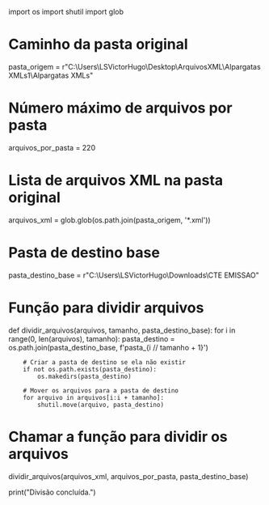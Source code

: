 import os
import shutil
import glob

# Caminho da pasta original
pasta_origem = r"C:\Users\LSVictorHugo\Desktop\ArquivosXML\Alpargatas XMLs1\Alpargatas XMLs"

# Número máximo de arquivos por pasta
arquivos_por_pasta = 220

# Lista de arquivos XML na pasta original
arquivos_xml = glob.glob(os.path.join(pasta_origem, '*.xml'))

# Pasta de destino base
pasta_destino_base = r"C:\Users\LSVictorHugo\Downloads\CTE EMISSAO"

# Função para dividir arquivos
def dividir_arquivos(arquivos, tamanho, pasta_destino_base):
    for i in range(0, len(arquivos), tamanho):
        pasta_destino = os.path.join(pasta_destino_base, f'pasta_{i // tamanho + 1}')

        # Criar a pasta de destino se ela não existir
        if not os.path.exists(pasta_destino):
            os.makedirs(pasta_destino)

        # Mover os arquivos para a pasta de destino
        for arquivo in arquivos[i:i + tamanho]:
            shutil.move(arquivo, pasta_destino)

# Chamar a função para dividir os arquivos
dividir_arquivos(arquivos_xml, arquivos_por_pasta, pasta_destino_base)

print("Divisão concluída.")
